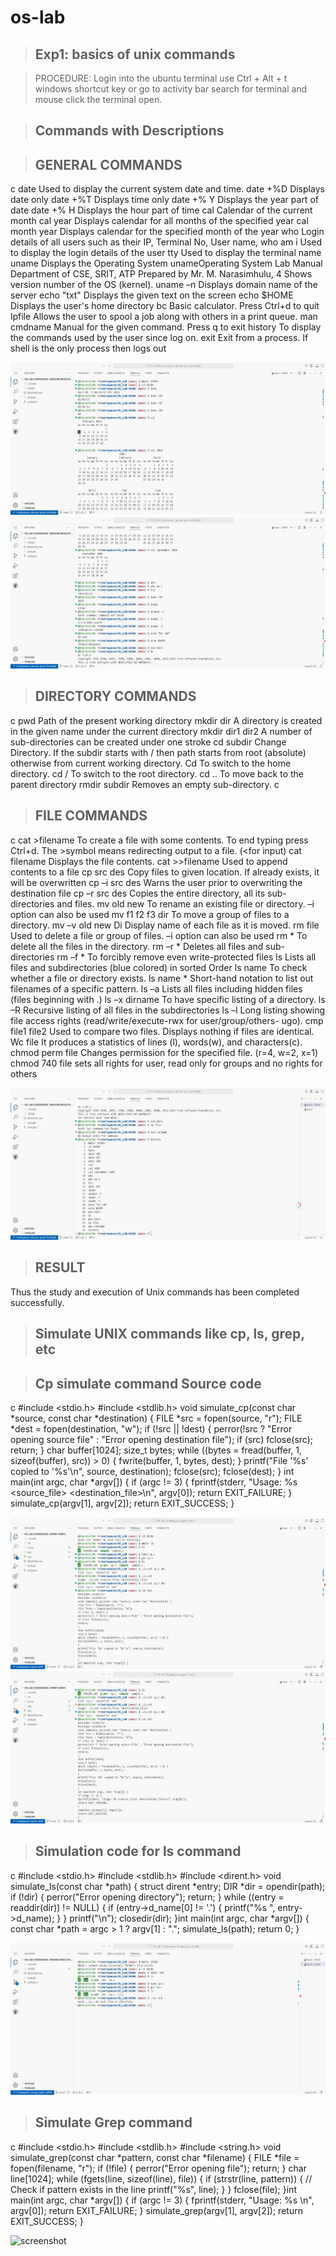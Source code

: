 # os-lab
> ## Exp1: basics of unix commands

>PROCEDURE: Login into the ubuntu terminal use Ctrl + Alt + t windows shortcut key or go to activity bar search for terminal and mouse click the terminal open.

> ## Commands with Descriptions

> ## GENERAL COMMANDS

c
  date
  Used to display the current system date and time.
  date +%D
  Displays date only
  date +%T
  Displays time only
  date +% Y
  Displays the year part of date
  date +% H
  Displays the hour part of time
  cal
  Calendar of the current month
  cal year
  Displays calendar for all months of the specified year
  cal month year
  Displays calendar for the specified month of the year
  who
  Login details of all users such as their IP, Terminal No, User name,
  who am i
  Used to display the login details of the user
  tty
  Used to display the terminal name
  uname
  Displays the Operating System
  unameOperating System Lab Manual Department of CSE, SRIT, ATP
  Prepared by Mr. M. Narasimhulu, 4
  Shows version number of the OS (kernel).
  uname –n
  Displays domain name of the server
  echo "txt"
  Displays the given text on the screen
  echo $HOME
  Displays the user's home directory
  bc
  Basic calculator. Press Ctrl+d to quit
  lpfile
  Allows the user to spool a job along with others in a print queue.
  man cmdname
  Manual for the given command. Press q to exit
  history
  To display the commands used by the user since log on.
  exit
  Exit from a process. If shell is the only process then logs out

![screenshot](b1.jpeg)
![screenshot](b2.jpeg)

> ## DIRECTORY COMMANDS

c
pwd
Path of the present working directory
mkdir dir
A directory is created in the given name under the current directory
mkdir dir1 dir2
A number of sub-directories can be created under one stroke
cd subdir
Change Directory. If the subdir starts with / then path starts from root (absolute)
otherwise from current working directory.
Cd
To switch to the home directory.
cd /
To switch to the root directory.
cd ..
To move back to the parent directory
rmdir subdir
Removes an empty sub-directory.
c

> ## FILE COMMANDS

c
cat >filename
To create a file with some contents.
To end typing press
Ctrl+d.
The >symbol means redirecting output to a file. (<for input)
cat filename
Displays the file contents.
cat >>filename
Used to append contents to a file
cp src des
Copy files to given location. If already exists, it will be overwritten
cp –i src des
Warns the user prior to overwriting the destination file
cp –r src des
Copies the entire directory, all its sub-directories and files.
mv old new
To rename an existing file or directory. –i option can also be used
mv f1 f2 f3 dir
To move a group of files to a directory.
mv –v old new Di
Display name of each file as it is moved.
rm file
Used to delete a file or group of files. –i option can also be used
rm *
To delete all the files in the directory.
rm –r *
Deletes all files and sub-directories
rm –f *
To forcibly remove even write-protected files
ls
Lists all files and subdirectories (blue colored) in sorted Order
ls name
To check whether a file or directory exists.
ls name *
Short-hand notation to list out filenames of a specific pattern.
ls –a
Lists all files including hidden files (files beginning with .)
ls –x dirname
To have specific listing of a directory.
ls –R
Recursive listing of all files in the subdirectories
ls –l
Long listing showing file access rights (read/write/execute-rwx for user/group/others-
ugo).
cmp file1 file2
Used to compare two files. Displays nothing if files are identical.
Wc file It produces a statistics of lines (l), words(w), and characters(c).
chmod perm file
Changes permission for the specified file. (r=4, w=2, x=1)
chmod 740 file
sets all rights for user, read only for groups and no rights for others


![screenshot](b3.jpeg)

> ## RESULT
Thus the study and execution of Unix commands has been completed successfully.

> ## Simulate UNIX commands like cp, ls, grep, etc

> ## Cp simulate command Source code

c
#include <stdio.h>
#include <stdlib.h>
void simulate_cp(const char *source, const char *destination) {
FILE *src = fopen(source, "r");
FILE *dest = fopen(destination, "w");
if (!src || !dest) {
perror(!src ? "Error opening source file" : "Error opening destination file");
if (src) fclose(src);
return;
}
char buffer[1024];
size_t bytes;
while ((bytes = fread(buffer, 1, sizeof(buffer), src)) > 0) {
fwrite(buffer, 1, bytes, dest);
}
printf("File '%s' copied to '%s'\n", source, destination);
fclose(src);
fclose(dest);
}
int main(int argc, char *argv[]) {
if (argc != 3) {
fprintf(stderr, "Usage: %s <source_file> <destination_file>\n", argv[0]);
return EXIT_FAILURE;
}
simulate_cp(argv[1], argv[2]);
return EXIT_SUCCESS;
}


![screenshot](a4.jpeg)
![screenshot](a3.jpeg)

> ## Simulation code for ls command

c
#include <stdio.h>
#include <stdlib.h>
#include <dirent.h>
void simulate_ls(const char *path) {
struct dirent *entry;
DIR *dir = opendir(path);
if (!dir) {
perror("Error opening directory");
return;
}
while ((entry = readdir(dir)) != NULL) {
if (entry->d_name[0] != '.') {
printf("%s ", entry->d_name);
}
}
printf("\n");
closedir(dir);
}int main(int argc, char *argv[]) {
const char *path = argc > 1 ? argv[1] : ".";
simulate_ls(path);
return 0;
}


![screenshot](a1.jpeg)

> ## Simulate Grep command

c
#include <stdio.h>
#include <stdlib.h>
#include <string.h>
void simulate_grep(const char *pattern, const char *filename) {
FILE *file = fopen(filename, "r");
if (!file) {
perror("Error opening file");
return;
}
char line[1024];
while (fgets(line, sizeof(line), file)) {
if (strstr(line, pattern)) { // Check if pattern exists in the line
printf("%s", line);
}
}
fclose(file);
}int main(int argc, char *argv[]) {
if (argc != 3) {
fprintf(stderr, "Usage: %s <pattern> <filename>\n", argv[0]);
return EXIT_FAILURE;
}
simulate_grep(argv[1], argv[2]);
return EXIT_SUCCESS;
}


![screenshot](1b3.png)
